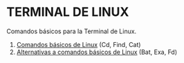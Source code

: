 # TERMINAL DE LINUX

Comandos básicos para la Terminal de Linux.

1. [Comandos básicos de Linux](./comandos_basicos_de_linux.md) (Cd, Find, Cat)
2. [Alternativas a comandos básicos de Linux](./comandos_basicos_de_linux_alternativas.md) (Bat, Exa, Fd)
